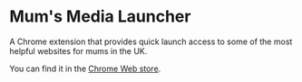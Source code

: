 # Mum's Media Launcher
A Chrome extension that provides quick launch access to some of the most helpful websites for mums in the UK.

You can find it in the [Chrome Web store](https://chrome.google.com/webstore/detail/mums-media-launcher/gphecenddjhgckbchpjkohacjnlnkkda).
